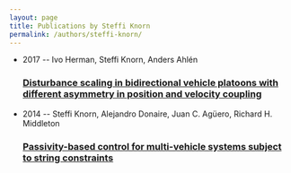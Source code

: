 ```yaml
---
layout: page
title: Publications by Steffi Knorn
permalink: /authors/steffi-knorn/
---
```


<ul class="post-list">
<li><span class='post-meta'>2017 -- Ivo Herman, Steffi Knorn, Anders Ahlén</span><h3><a class='post-link' href='../../disturbance-scaling-in-bidirectional-vehicle-platoons-with-different-asymmetry-in-position-and-velocity-coupling'>Disturbance scaling in bidirectional vehicle platoons with different asymmetry in position and velocity coupling</a></h3></li>
<li><span class='post-meta'>2014 -- Steffi Knorn, Alejandro Donaire, Juan C. Agüero, Richard H. Middleton</span><h3><a class='post-link' href='../../passivity-based-control-for-multi-vehicle-systems-subject-to-string-constraints'>Passivity-based control for multi-vehicle systems subject to string constraints</a></h3></li>

</ul>
